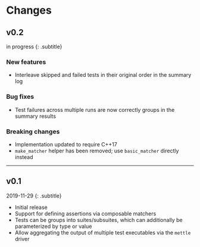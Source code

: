 # Changes

## v0.2
in progress
{: .subtitle}

### New features
- Interleave skipped and failed tests in their original order in the summary log

### Bug fixes
- Test failures across multiple runs are now correctly groups in the summary
  results

### Breaking changes
- Implementation updated to require C++17
- `make_matcher` helper has been removed; use `basic_matcher` directly instead

---

## v0.1
2019-11-29
{: .subtitle}

- Initial release
- Support for defining assertions via composable matchers
- Tests can be groups into suites/subsuites, which can additionally be
  parameterized by type or value
- Allow aggregating the output of multiple test executables via the `mettle`
  driver
